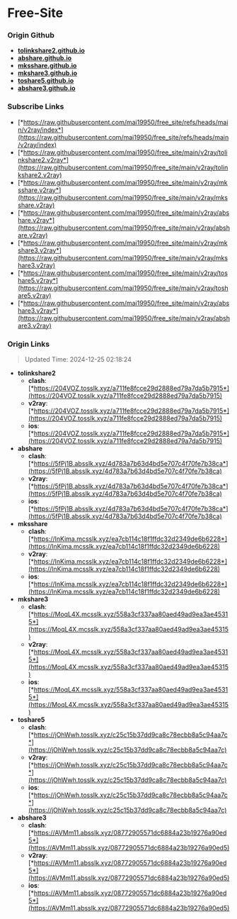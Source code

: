 # Free-Site

### Origin Github

- [**tolinkshare2.github.io**](https://github.com/tolinkshare2/tolinkshare2.github.io)
- [**abshare.github.io**](https://github.com/abshare/abshare.github.io)
- [**mksshare.github.io**](https://github.com/mksshare/mksshare.github.io)
- [**mkshare3.github.io**](https://github.com/mkshare3/mkshare3.github.io)
- [**toshare5.github.io**](https://github.com/toshare5/toshare5.github.io)
- [**abshare3.github.io**](https://github.com/abshare3/abshare3.github.io)

### Subscribe Links

- [*https://raw.githubusercontent.com/mai19950/free_site/refs/heads/main/v2ray/index*](https://raw.githubusercontent.com/mai19950/free_site/refs/heads/main/v2ray/index)
- [*https://raw.githubusercontent.com/mai19950/free_site/main/v2ray/tolinkshare2.v2ray*](https://raw.githubusercontent.com/mai19950/free_site/main/v2ray/tolinkshare2.v2ray)
- [*https://raw.githubusercontent.com/mai19950/free_site/main/v2ray/mksshare.v2ray*](https://raw.githubusercontent.com/mai19950/free_site/main/v2ray/mksshare.v2ray)
- [*https://raw.githubusercontent.com/mai19950/free_site/main/v2ray/abshare.v2ray*](https://raw.githubusercontent.com/mai19950/free_site/main/v2ray/abshare.v2ray)
- [*https://raw.githubusercontent.com/mai19950/free_site/main/v2ray/mkshare3.v2ray*](https://raw.githubusercontent.com/mai19950/free_site/main/v2ray/mkshare3.v2ray)
- [*https://raw.githubusercontent.com/mai19950/free_site/main/v2ray/toshare5.v2ray*](https://raw.githubusercontent.com/mai19950/free_site/main/v2ray/toshare5.v2ray)
- [*https://raw.githubusercontent.com/mai19950/free_site/main/v2ray/abshare3.v2ray*](https://raw.githubusercontent.com/mai19950/free_site/main/v2ray/abshare3.v2ray)

### Origin Links

> Updated Time: 2024-12-25 02:18:24

- **tolinkshare2**
  - **clash**: [*https://204VOZ.tosslk.xyz/a711fe8fcce29d2888ed79a7da5b7915*](https://204VOZ.tosslk.xyz/a711fe8fcce29d2888ed79a7da5b7915)
  - **v2ray**: [*https://204VOZ.tosslk.xyz/a711fe8fcce29d2888ed79a7da5b7915*](https://204VOZ.tosslk.xyz/a711fe8fcce29d2888ed79a7da5b7915)
  - **ios**: [*https://204VOZ.tosslk.xyz/a711fe8fcce29d2888ed79a7da5b7915*](https://204VOZ.tosslk.xyz/a711fe8fcce29d2888ed79a7da5b7915)
- **abshare**
  - **clash**: [*https://5fPj1B.absslk.xyz/4d783a7b63d4bd5e707c4f70fe7b38ca*](https://5fPj1B.absslk.xyz/4d783a7b63d4bd5e707c4f70fe7b38ca)
  - **v2ray**: [*https://5fPj1B.absslk.xyz/4d783a7b63d4bd5e707c4f70fe7b38ca*](https://5fPj1B.absslk.xyz/4d783a7b63d4bd5e707c4f70fe7b38ca)
  - **ios**: [*https://5fPj1B.absslk.xyz/4d783a7b63d4bd5e707c4f70fe7b38ca*](https://5fPj1B.absslk.xyz/4d783a7b63d4bd5e707c4f70fe7b38ca)
- **mksshare**
  - **clash**: [*https://InKima.mcsslk.xyz/ea7cb114c18f1ffdc32d2349de6b6228*](https://InKima.mcsslk.xyz/ea7cb114c18f1ffdc32d2349de6b6228)
  - **v2ray**: [*https://InKima.mcsslk.xyz/ea7cb114c18f1ffdc32d2349de6b6228*](https://InKima.mcsslk.xyz/ea7cb114c18f1ffdc32d2349de6b6228)
  - **ios**: [*https://InKima.mcsslk.xyz/ea7cb114c18f1ffdc32d2349de6b6228*](https://InKima.mcsslk.xyz/ea7cb114c18f1ffdc32d2349de6b6228)
- **mkshare3**
  - **clash**: [*https://MoqL4X.mcsslk.xyz/558a3cf337aa80aed49ad9ea3ae45315*](https://MoqL4X.mcsslk.xyz/558a3cf337aa80aed49ad9ea3ae45315)
  - **v2ray**: [*https://MoqL4X.mcsslk.xyz/558a3cf337aa80aed49ad9ea3ae45315*](https://MoqL4X.mcsslk.xyz/558a3cf337aa80aed49ad9ea3ae45315)
  - **ios**: [*https://MoqL4X.mcsslk.xyz/558a3cf337aa80aed49ad9ea3ae45315*](https://MoqL4X.mcsslk.xyz/558a3cf337aa80aed49ad9ea3ae45315)
- **toshare5**
  - **clash**: [*https://jOhWwh.tosslk.xyz/c25c15b37dd9ca8c78ecbb8a5c94aa7c*](https://jOhWwh.tosslk.xyz/c25c15b37dd9ca8c78ecbb8a5c94aa7c)
  - **v2ray**: [*https://jOhWwh.tosslk.xyz/c25c15b37dd9ca8c78ecbb8a5c94aa7c*](https://jOhWwh.tosslk.xyz/c25c15b37dd9ca8c78ecbb8a5c94aa7c)
  - **ios**: [*https://jOhWwh.tosslk.xyz/c25c15b37dd9ca8c78ecbb8a5c94aa7c*](https://jOhWwh.tosslk.xyz/c25c15b37dd9ca8c78ecbb8a5c94aa7c)
- **abshare3**
  - **clash**: [*https://AVMm11.absslk.xyz/08772905571dc6884a23b19276a90ed5*](https://AVMm11.absslk.xyz/08772905571dc6884a23b19276a90ed5)
  - **v2ray**: [*https://AVMm11.absslk.xyz/08772905571dc6884a23b19276a90ed5*](https://AVMm11.absslk.xyz/08772905571dc6884a23b19276a90ed5)
  - **ios**: [*https://AVMm11.absslk.xyz/08772905571dc6884a23b19276a90ed5*](https://AVMm11.absslk.xyz/08772905571dc6884a23b19276a90ed5)
